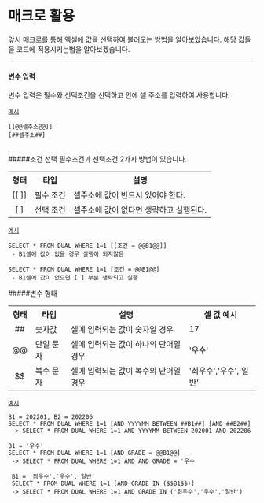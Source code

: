 
# 매크로 활용

앞서 매크로를 통해 엑셀에 값을 선택하여 불러오는 방법을 알아보았습니다.
해당 값들을 코드에 적용시키는법을 알아보겠습니다.

---

<h4>변수 입력</h4>
변수 입력은 필수와 선택조건을 선택하고 안에 셀 주소를 입력하여 사용합니다.

[`예시`](./)

```
[[@@셀주소@@]]
[##셀주소##]
```
<br>
#####조건 선택
필수조건과 선택조건 2가지 방법이 있습니다.

<table><th>형태</th><th>타입</th><th>설명</th>
<tr><td align=center>[[  ]]</td><td>필수 조건</td><td>셀주소에 값이 반드시 있어야 한다.</td></tr>
<tr><td align=center>[  ]</td><td>선택 조건</td><td>셀주소에 값이 없다면 생략하고 실행된다.</td></tr>
</table>

[`예시`](./)

```
SELECT * FROM DUAL WHERE 1=1 [[조건 = @@B1@@]]
 - B1셀에 값이 없을 경우 실행이 되지않음

SELECT * FROM DUAL WHERE 1=1 [조건 = @@B1@@]
 - B1셀에 값이 없으면 [ ] 부분 생략되고 실행
```

#####변수 형태



<table><th>형태</th><th>타입</th><th>설명</th><th>셀 값 예시</th>
<tr><td align=center>##</td><td>숫자값</td><td>셀에 입력되는 값이 숫자일 경우</td><td>17</td></tr>
<tr><td align=center>@@</td><td>단일 문자</td><td>셀에 입력되는 값이 하나의 단어일 경우</td><td>'우수'</td></tr>
<tr><td align=center>$$</td><td>복수 문자</td><td>셀에 입력되는 값이 복수의 단어일 경우</td><td>'최우수','우수','일반'</td></tr>
</table>

[`예시`](./)

```
B1 = 202201, B2 = 202206
SELECT * FROM DUAL WHERE 1=1 [AND YYYYMM BETWEEN ##B1##] [AND ##B2##]
 -> SELECT * FROM DUAL WHERE 1=1 AND YYYYMM BETWEEN 202001 AND 202206

B1 = '우수'
SELECT * FROM DUAL WHERE 1=1 [AND GRADE = @@B1@@]
 -> SELECT * FROM DUAL WHERE 1=1 AND AND GRADE = '우수

 B1 = '최우수','우수','일반'
 SELECT * FROM DUAL WHERE 1=1 [AND GRADE IN ($$B1$$)]
 -> SELECT * FROM DUAL WHERE 1=1 AND GRADE IN ('최우수','우수','일반')
```
